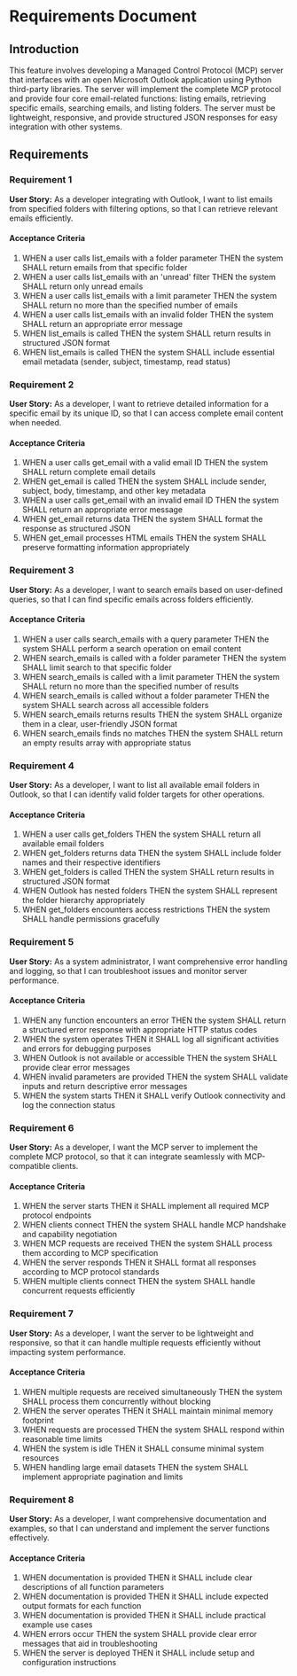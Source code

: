 # Requirements Document

## Introduction

This feature involves developing a Managed Control Protocol (MCP) server that interfaces with an open Microsoft Outlook application using Python third-party libraries. The server will implement the complete MCP protocol and provide four core email-related functions: listing emails, retrieving specific emails, searching emails, and listing folders. The server must be lightweight, responsive, and provide structured JSON responses for easy integration with other systems.

## Requirements

### Requirement 1

**User Story:** As a developer integrating with Outlook, I want to list emails from specified folders with filtering options, so that I can retrieve relevant emails efficiently.

#### Acceptance Criteria

1. WHEN a user calls list_emails with a folder parameter THEN the system SHALL return emails from that specific folder
2. WHEN a user calls list_emails with an 'unread' filter THEN the system SHALL return only unread emails
3. WHEN a user calls list_emails with a limit parameter THEN the system SHALL return no more than the specified number of emails
4. WHEN a user calls list_emails with an invalid folder THEN the system SHALL return an appropriate error message
5. WHEN list_emails is called THEN the system SHALL return results in structured JSON format
6. WHEN list_emails is called THEN the system SHALL include essential email metadata (sender, subject, timestamp, read status)

### Requirement 2

**User Story:** As a developer, I want to retrieve detailed information for a specific email by its unique ID, so that I can access complete email content when needed.

#### Acceptance Criteria

1. WHEN a user calls get_email with a valid email ID THEN the system SHALL return complete email details
2. WHEN get_email is called THEN the system SHALL include sender, subject, body, timestamp, and other key metadata
3. WHEN a user calls get_email with an invalid email ID THEN the system SHALL return an appropriate error message
4. WHEN get_email returns data THEN the system SHALL format the response as structured JSON
5. WHEN get_email processes HTML emails THEN the system SHALL preserve formatting information appropriately

### Requirement 3

**User Story:** As a developer, I want to search emails based on user-defined queries, so that I can find specific emails across folders efficiently.

#### Acceptance Criteria

1. WHEN a user calls search_emails with a query parameter THEN the system SHALL perform a search operation on email content
2. WHEN search_emails is called with a folder parameter THEN the system SHALL limit search to that specific folder
3. WHEN search_emails is called with a limit parameter THEN the system SHALL return no more than the specified number of results
4. WHEN search_emails is called without a folder parameter THEN the system SHALL search across all accessible folders
5. WHEN search_emails returns results THEN the system SHALL organize them in a clear, user-friendly JSON format
6. WHEN search_emails finds no matches THEN the system SHALL return an empty results array with appropriate status

### Requirement 4

**User Story:** As a developer, I want to list all available email folders in Outlook, so that I can identify valid folder targets for other operations.

#### Acceptance Criteria

1. WHEN a user calls get_folders THEN the system SHALL return all available email folders
2. WHEN get_folders returns data THEN the system SHALL include folder names and their respective identifiers
3. WHEN get_folders is called THEN the system SHALL return results in structured JSON format
4. WHEN Outlook has nested folders THEN the system SHALL represent the folder hierarchy appropriately
5. WHEN get_folders encounters access restrictions THEN the system SHALL handle permissions gracefully

### Requirement 5

**User Story:** As a system administrator, I want comprehensive error handling and logging, so that I can troubleshoot issues and monitor server performance.

#### Acceptance Criteria

1. WHEN any function encounters an error THEN the system SHALL return a structured error response with appropriate HTTP status codes
2. WHEN the system operates THEN it SHALL log all significant activities and errors for debugging purposes
3. WHEN Outlook is not available or accessible THEN the system SHALL provide clear error messages
4. WHEN invalid parameters are provided THEN the system SHALL validate inputs and return descriptive error messages
5. WHEN the system starts THEN it SHALL verify Outlook connectivity and log the connection status

### Requirement 6

**User Story:** As a developer, I want the MCP server to implement the complete MCP protocol, so that it can integrate seamlessly with MCP-compatible clients.

#### Acceptance Criteria

1. WHEN the server starts THEN it SHALL implement all required MCP protocol endpoints
2. WHEN clients connect THEN the system SHALL handle MCP handshake and capability negotiation
3. WHEN MCP requests are received THEN the system SHALL process them according to MCP specification
4. WHEN the server responds THEN it SHALL format all responses according to MCP protocol standards
5. WHEN multiple clients connect THEN the system SHALL handle concurrent requests efficiently

### Requirement 7

**User Story:** As a developer, I want the server to be lightweight and responsive, so that it can handle multiple requests efficiently without impacting system performance.

#### Acceptance Criteria

1. WHEN multiple requests are received simultaneously THEN the system SHALL process them concurrently without blocking
2. WHEN the server operates THEN it SHALL maintain minimal memory footprint
3. WHEN requests are processed THEN the system SHALL respond within reasonable time limits
4. WHEN the system is idle THEN it SHALL consume minimal system resources
5. WHEN handling large email datasets THEN the system SHALL implement appropriate pagination and limits

### Requirement 8

**User Story:** As a developer, I want comprehensive documentation and examples, so that I can understand and implement the server functions effectively.

#### Acceptance Criteria

1. WHEN documentation is provided THEN it SHALL include clear descriptions of all function parameters
2. WHEN documentation is provided THEN it SHALL include expected output formats for each function
3. WHEN documentation is provided THEN it SHALL include practical example use cases
4. WHEN errors occur THEN the system SHALL provide clear error messages that aid in troubleshooting
5. WHEN the server is deployed THEN it SHALL include setup and configuration instructions